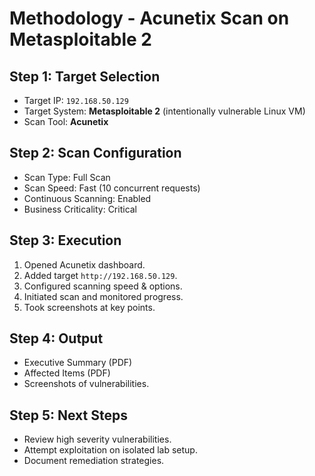 # Methodology - Acunetix Scan on Metasploitable 2

## Step 1: Target Selection
- Target IP: `192.168.50.129`
- Target System: **Metasploitable 2** (intentionally vulnerable Linux VM)
- Scan Tool: **Acunetix**

## Step 2: Scan Configuration
- Scan Type: Full Scan
- Scan Speed: Fast (10 concurrent requests)
- Continuous Scanning: Enabled
- Business Criticality: Critical

## Step 3: Execution
1. Opened Acunetix dashboard.
2. Added target `http://192.168.50.129`.
3. Configured scanning speed & options.
4. Initiated scan and monitored progress.
5. Took screenshots at key points.

## Step 4: Output
- Executive Summary (PDF)
- Affected Items (PDF)
- Screenshots of vulnerabilities.

## Step 5: Next Steps
- Review high severity vulnerabilities.
- Attempt exploitation on isolated lab setup.
- Document remediation strategies.

